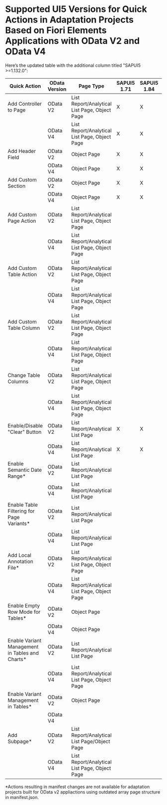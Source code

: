 # Supported UI5 Versions for Quick Actions in Adaptation Projects Based on Fiori Elements Applications with OData V2 and OData V4

Here’s the updated table with the additional column titled "SAPUI5 >=1.132.0":

| Quick Action | OData Version | Page Type | SAPUI5 1.71 | SAPUI5 1.84 | SAPUI5 1.96 | SAPUI5 1.108 | SAPUI5 1.120 | SAPUI5 1.24 | SAPUI5 1.27 | SAPUI5 1.130 | SAPUI5 1.131 | SAPUI5 >=1.132.0 | SAPUI5 >=1.135.0 |
|-|-|-|-|-|-|-|-|-|-|-|-|-|-|
| Add Controller to Page | OData V2 | List Report/Analytical List Page, Object Page |X|X|X|X|X|X|X|X|X|X|X|
|| OData V4 | List Report/Analytical List Page, Object Page |X|X|X|X|X|X|X|X|X|X|X|
| Add Header Field | OData V2 | Object Page |X|X|X|X|X|X|X|X|X|X|X|
|| OData V4 | Object Page |X|X|X|X|X|X|X|X|X|X|X|
| Add Custom Section | OData V2 | Object Page |X|X|X|X|X|X|X|X|X|X|X|
|| OData V4 | Object Page |X|X|X|X|X|X|X|X|X|X|X|
| Add Custom Page Action | OData V2 | List Report/Analytical List Page, Object Page ||||||||X|X|X|X|
|| OData V4 | List Report/Analytical List Page, Object Page ||||||||X|X|X|X|
| Add Custom Table Action | OData V2 | List Report/Analytical List Page, Object Page |||X|X|X|X|X|X|X|X|X|
|| OData V4 | List Report/Analytical List Page, Object Page |||X|X|X|X|X|X|X|X|X|
| Add Custom Table Column | OData V2 | List Report/Analytical List Page, Object Page |||X|X|X|X|X|X|X|X|X|
|| OData V4 | List Report/Analytical List Page, Object Page |||X|X|X|X|X|X|X|X|X|
| Change Table Columns | OData V2 | List Report/Analytical List Page, Object Page |||X|X|X|X|X|X|X|X|X|
|| OData V4 | List Report/Analytical List Page, Object Page |||X|X|X|X|X|X|X|X|X|
| Enable/Disable "Clear" Button | OData V2 | List Report/Analytical List Page |X|X|X|X|X|X|X|X|X|X|X|
|| OData V4 | List Report/Analytical List Page |X|X|X|X|X|X|X|X|X|X|X|
| Enable Semantic Date Range* | OData V2 | List Report/Analytical List Page |||X|X|X|||X|X|X|X|
|| OData V4 | List Report/Analytical List Page ||||||||X|X|X|X|
| Enable Table Filtering for Page Variants*| OData V2 | List Report/Analytical List Page |||X|X|X|||X|X|X|X|
|| OData V4 | List Report/Analytical List Page |||||||||X|X|X|
| Add Local Annotation File* | OData V2 | List Report/Analytical List Page, Object Page ||||||||||X|X|
|| OData V4 | List Report/Analytical List Page, Object Page ||||||||||X|X|
| Enable Empty Row Mode for Tables* | OData V2 | Object Page ||||||||X|X|X|X|
|| OData V4 | Object Page |||||||||X|X|X|
| Enable Variant Management in Tables and Charts* | OData V2 | List Report/Analytical List Page |||X|X|X|||X|X|X|X|
|| OData V4 | List Report/Analytical List Page, Object Page |||||||||X|X|X|
| Enable Variant Management in Tables* | OData V2 | Object Page |||X|X|X|||X|X|X|X|
|| OData V4 |
| Add Subpage* | OData V2 | List Report/Analytical List Page/Object Page |||X|X|X|||X|X|X|X|
|| OData V4 | List Report/Analytical List Page, Object Page |||||||||||X|


*Actions resulting in manifest changes are not available for adaptation projects built for OData v2 appliactions using outdated array page structure in manifest.json.

